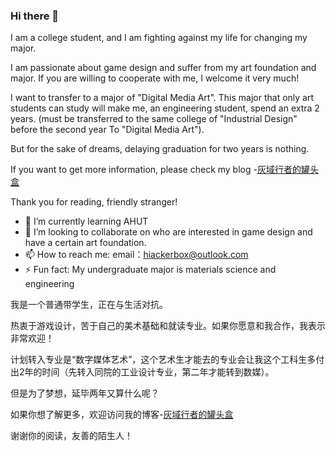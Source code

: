 ### Hi there 👋

I am a college student, and I am fighting against my life for changing my major.

I am passionate about game design and suffer from my art foundation and major. If you are willing to cooperate with me, I welcome it very much!

I want to transfer to a major of "Digital Media Art". This major that only art students can study will make me, an engineering student, spend an extra 2 years.
(must be transferred to the same college of "Industrial Design" before the second year To "Digital Media Art").

But for the sake of dreams, delaying graduation for two years is nothing.

If you want to get more information, please check my blog -[灰域行者的罐头盒](https://hacbox.studio)

Thank you for reading, friendly stranger!

- 🌱 I’m currently learning AHUT
- 👯 I’m looking to collaborate on who are interested in game design and have a certain art foundation.
- 📫 How to reach me: email：hiackerbox@outlook.com
- ⚡ Fun fact: My undergraduate major is materials science and engineering

我是一个普通带学生，正在与生活对抗。

热衷于游戏设计，苦于自己的美术基础和就读专业。如果你愿意和我合作，我表示非常欢迎！

计划转入专业是“数字媒体艺术”，这个艺术生才能去的专业会让我这个工科生多付出2年的时间（先转入同院的工业设计专业，第二年才能转到数媒）。

但是为了梦想，延毕两年又算什么呢？

如果你想了解更多，欢迎访问我的博客-[灰域行者的罐头盒](https://hacbox.studio)

谢谢你的阅读，友善的陌生人！
